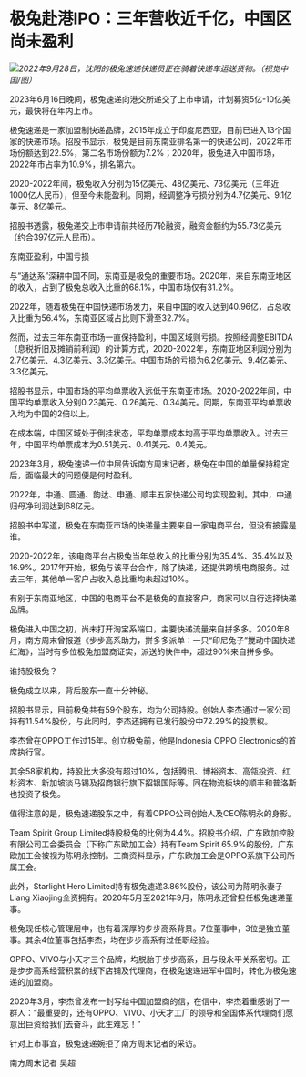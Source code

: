 

# 极兔赴港IPO：三年营收近千亿，中国区尚未盈利

![](https://inews.gtimg.com/om_bt/OGxslDX0b-DlmEOR7QLokKGfBswqXKwsC9fx2Qhmn_9MUAA/1000)_2022年9月28日，沈阳的极兔速递快递员正在骑着快递车运送货物。（视觉中国/图）_

2023年6月16日晚间，极兔速递向港交所递交了上市申请，计划募资5亿-10亿美元，最快将在年内上市。

极兔速递是一家加盟制快递品牌，2015年成立于印度尼西亚，目前已进入13个国家的快递市场。招股书显示，极兔是目前东南亚排名第一的快递公司，2022年市场份额达到22.5%，第二名市场份额为7.2%；2020年，极兔进入中国市场，2022年市占率为10.9%，排名第六。

2020-2022年间，极兔收入分别为15亿美元、48亿美元、73亿美元（三年近1000亿人民币），但至今未能盈利。同期，经调整净亏损分别为4.7亿美元、9.1亿美元、8亿美元。

招股书透露，极兔递交上市申请前共经历7轮融资，融资金额约为55.73亿美元（约合397亿元人民币）。

东南亚盈利，中国亏损

与“通达系”深耕中国不同，东南亚是极兔的重要市场。2020年，来自东南亚地区的收入，占到了极兔总收入比重的68.1%，中国市场仅有31.2%。

2022年，随着极兔在中国快递市场发力，来自中国的收入达到40.96亿，占总收入比重为56.4%，东南亚区域占比则下滑至32.7%。

然而，过去三年东南亚市场一直保持盈利，中国区域则亏损。按照经调整EBITDA（息税折旧及摊销前利润）的计算方式，2020-2022年，东南亚地区利润分别为2.7亿美元、4.3亿美元、3.3亿美元。中国市场的亏损为6.2亿美元、9.4亿美元、3.3亿美元。

招股书显示，中国市场的平均单票收入远低于东南亚市场。2020-2022年间，中国平均单票收入分别0.23美元、0.26美元、0.34美元。同期，东南亚平均单票收入均为中国的2倍以上。

在成本端，中国区域处于倒挂状态，平均单票成本均高于平均单票收入。过去三年，中国平均单票成本为0.51美元、0.41美元、0.4美元。

2023年3月，极兔速递一位中层告诉南方周末记者，极兔在中国的单量保持稳定后，面临最大的问题便是何时盈利。

2022年，中通、圆通、韵达、申通、顺丰五家快递公司均实现盈利。其中，中通归母净利润达到68亿元。

招股书中写道，极兔在东南亚市场的快递量主要来自一家电商平台，但没有披露是谁。

2020-2022年，该电商平台占极兔当年总收入的比重分别为35.4%、35.4%以及16.9%。2017年开始，极兔与该平台合作，除了快递，还提供跨境电商服务。过去三年，其他单一客户占收入总比重均未超过10%。

有别于东南亚地区，中国的电商平台不是极兔的直接客户，商家可以自行选择快递品牌。

极兔进入中国之初，尚未打开淘宝系端口，主要快递流量来自拼多多。2020年8月，南方周末曾报道《步步高系助力，拼多多派单：一只“印尼兔子”搅动中国快递红海》，当时有多位极兔加盟商证实，派送的快件中，超过90%来自拼多多。

谁持股极兔？

极兔成立以来，背后股东一直十分神秘。

招股书显示，目前极兔共有59个股东，均为公司持股。创始人李杰通过一家公司持有11.54%股份，与此同时，李杰还拥有已发行股份中72.29%的投票权。

李杰曾在OPPO工作过15年。创立极兔前，他是Indonesia OPPO Electronics的首席执行官。

其余58家机构，持股比大多没有超过10%，包括腾讯、博裕资本、高瓴投资、红杉资本、新加坡淡马锡及招商银行旗下招银国际等。同在物流板块的顺丰和普洛斯也投资了极兔。

值得注意的是，极兔速递股东之中，有着OPPO公司创始人及CEO陈明永的身影。

Team Spirit Group Limited持股极兔的比例为4.4%。招股书介绍，广东欧加控股有限公司工会委员会（下称广东欧加工会）持有Team
Spirit 65.9%的股份，广东欧加工会被视为陈明永控制。工商资料显示，广东欧加工会是OPPO系旗下公司所属工会。

此外，Starlight Hero Limited持有极兔速递3.86%股份，该公司为陈明永妻子Liang
Xiaojing全资拥有。2020年5月至2021年9月，陈明永还曾担任极兔速递董事。

极兔现任核心管理层中，也有着深厚的步步高系背景。7位董事中，3位是独立董事。其余4位董事包括李杰，均在步步高系有过任职经验。

OPPO、VIVO与小天才三个品牌，均脱胎于步步高系，且与段永平关系密切。正是步步高系经营积累的线下店铺及代理商，在极兔速递进军中国时，转化为极兔速递的加盟商。

2020年3月，李杰曾发布一封写给中国加盟商的信，在信中，李杰着重感谢了一群人：“最重要的，还有OPPO、VIVO、小天才工厂的领导和全国体系代理商们愿意出巨资给我们去奋斗，此生难忘！”

针对上市事宜，极兔速递婉拒了南方周末记者的采访。

南方周末记者 吴超

